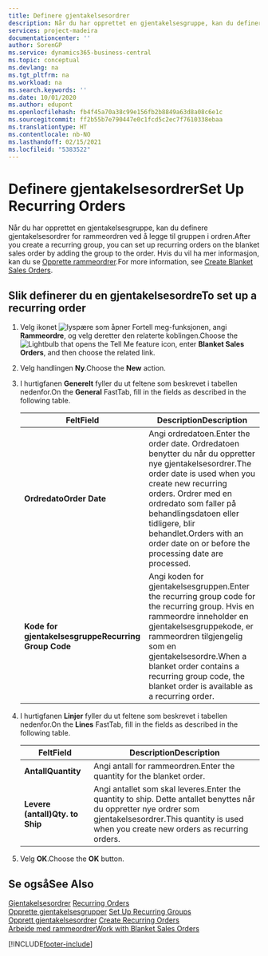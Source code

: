 ```yaml
---
title: Definere gjentakelsesordrer
description: Når du har opprettet en gjentakelsesgruppe, kan du definere gjentakelsesordrer for rammeordren ved å legge til gruppen i ordren.
services: project-madeira
documentationcenter: ''
author: SorenGP
ms.service: dynamics365-business-central
ms.topic: conceptual
ms.devlang: na
ms.tgt_pltfrm: na
ms.workload: na
ms.search.keywords: ''
ms.date: 10/01/2020
ms.author: edupont
ms.openlocfilehash: fb4f45a70a38c99e156fb2b8849a63d8a08c6e1c
ms.sourcegitcommit: ff2b55b7e790447e0c1fcd5c2ec7f7610338ebaa
ms.translationtype: HT
ms.contentlocale: nb-NO
ms.lasthandoff: 02/15/2021
ms.locfileid: "5383522"
---
```

# <a name="set-up-recurring-orders"></a><span data-ttu-id="cac89-103">Definere gjentakelsesordrer</span><span class="sxs-lookup"><span data-stu-id="cac89-103">Set Up Recurring Orders</span></span>
<span data-ttu-id="cac89-104">Når du har opprettet en gjentakelsesgruppe, kan du definere gjentakelsesordrer for rammeordren ved å legge til gruppen i ordren.</span><span class="sxs-lookup"><span data-stu-id="cac89-104">After you create a recurring group, you can set up recurring orders on the blanket sales order by adding the group to the order.</span></span> <span data-ttu-id="cac89-105">Hvis du vil ha mer informasjon, kan du se [Opprette rammeordrer](how-to-set-up-recurring-groups.md).</span><span class="sxs-lookup"><span data-stu-id="cac89-105">For more information, see [Create Blanket Sales Orders](how-to-set-up-recurring-groups.md).</span></span>  

## <a name="to-set-up-a-recurring-order"></a><span data-ttu-id="cac89-106">Slik definerer du en gjentakelsesordre</span><span class="sxs-lookup"><span data-stu-id="cac89-106">To set up a recurring order</span></span>  

1.  <span data-ttu-id="cac89-107">Velg ikonet ![lyspære som åpner Fortell meg-funksjonen](../../media/ui-search/search_small.png "Fortell hva du vil gjøre"), angi **Rammeordre**, og velg deretter den relaterte koblingen.</span><span class="sxs-lookup"><span data-stu-id="cac89-107">Choose the ![Lightbulb that opens the Tell Me feature](../../media/ui-search/search_small.png "Tell me what you want to do") icon, enter **Blanket Sales Orders**, and then choose the related link.</span></span>  
2.  <span data-ttu-id="cac89-108">Velg handlingen **Ny**.</span><span class="sxs-lookup"><span data-stu-id="cac89-108">Choose the **New** action.</span></span>  
3.  <span data-ttu-id="cac89-109">I hurtigfanen **Generelt** fyller du ut feltene som beskrevet i tabellen nedenfor.</span><span class="sxs-lookup"><span data-stu-id="cac89-109">On the **General** FastTab, fill in the fields as described in the following table.</span></span>  

    |<span data-ttu-id="cac89-110">Felt</span><span class="sxs-lookup"><span data-stu-id="cac89-110">Field</span></span>|<span data-ttu-id="cac89-111">Description</span><span class="sxs-lookup"><span data-stu-id="cac89-111">Description</span></span>|  
    |---------------------------------|---------------------------------------|  
    |<span data-ttu-id="cac89-112">**Ordredato**</span><span class="sxs-lookup"><span data-stu-id="cac89-112">**Order Date**</span></span>|<span data-ttu-id="cac89-113">Angi ordredatoen.</span><span class="sxs-lookup"><span data-stu-id="cac89-113">Enter the order date.</span></span> <span data-ttu-id="cac89-114">Ordredatoen benytter du når du oppretter nye gjentakelsesordrer.</span><span class="sxs-lookup"><span data-stu-id="cac89-114">The order date is used when you create new recurring orders.</span></span> <span data-ttu-id="cac89-115">Ordrer med en ordredato som faller på behandlingsdatoen eller tidligere, blir behandlet.</span><span class="sxs-lookup"><span data-stu-id="cac89-115">Orders with an order date on or before the processing date are processed.</span></span>|  
    |<span data-ttu-id="cac89-116">**Kode for gjentakelsesgruppe**</span><span class="sxs-lookup"><span data-stu-id="cac89-116">**Recurring Group Code**</span></span>|<span data-ttu-id="cac89-117">Angi koden for gjentakelsesgruppen.</span><span class="sxs-lookup"><span data-stu-id="cac89-117">Enter the recurring group code for the recurring group.</span></span> <span data-ttu-id="cac89-118">Hvis en rammeordre inneholder en gjentakelsesgruppekode, er rammeordren tilgjengelig som en gjentakelsesordre.</span><span class="sxs-lookup"><span data-stu-id="cac89-118">When a blanket order contains a recurring group code, the blanket order is available as a recurring order.</span></span>|  

4.  <span data-ttu-id="cac89-119">I hurtigfanen **Linjer** fyller du ut feltene som beskrevet i tabellen nedenfor.</span><span class="sxs-lookup"><span data-stu-id="cac89-119">On the **Lines** FastTab, fill in the fields as described in the following table.</span></span>  

    |<span data-ttu-id="cac89-120">Felt</span><span class="sxs-lookup"><span data-stu-id="cac89-120">Field</span></span>|<span data-ttu-id="cac89-121">Description</span><span class="sxs-lookup"><span data-stu-id="cac89-121">Description</span></span>|  
    |---------------------------------|---------------------------------------|  
    |<span data-ttu-id="cac89-122">**Antall**</span><span class="sxs-lookup"><span data-stu-id="cac89-122">**Quantity**</span></span>|<span data-ttu-id="cac89-123">Angi antall for rammeordren.</span><span class="sxs-lookup"><span data-stu-id="cac89-123">Enter the quantity for the blanket order.</span></span>|  
    |<span data-ttu-id="cac89-124">**Levere (antall)**</span><span class="sxs-lookup"><span data-stu-id="cac89-124">**Qty. to Ship**</span></span>|<span data-ttu-id="cac89-125">Angi antallet som skal leveres.</span><span class="sxs-lookup"><span data-stu-id="cac89-125">Enter the quantity to ship.</span></span> <span data-ttu-id="cac89-126">Dette antallet benyttes når du oppretter nye ordrer som gjentakelsesordrer.</span><span class="sxs-lookup"><span data-stu-id="cac89-126">This quantity is used when you create new orders as recurring orders.</span></span>|  

5.  <span data-ttu-id="cac89-127">Velg **OK**.</span><span class="sxs-lookup"><span data-stu-id="cac89-127">Choose the **OK** button.</span></span>  

## <a name="see-also"></a><span data-ttu-id="cac89-128">Se også</span><span class="sxs-lookup"><span data-stu-id="cac89-128">See Also</span></span>  
 <span data-ttu-id="cac89-129">[Gjentakelsesordrer](recurring-orders.md) </span><span class="sxs-lookup"><span data-stu-id="cac89-129">[Recurring Orders](recurring-orders.md) </span></span>  
 <span data-ttu-id="cac89-130">[Opprette gjentakelsesgrupper](how-to-set-up-recurring-groups.md) </span><span class="sxs-lookup"><span data-stu-id="cac89-130">[Set Up Recurring Groups](how-to-set-up-recurring-groups.md) </span></span>  
 <span data-ttu-id="cac89-131">[Opprett gjentakelsesordrer](how-to-create-recurring-orders.md) </span><span class="sxs-lookup"><span data-stu-id="cac89-131">[Create Recurring Orders](how-to-create-recurring-orders.md) </span></span>  
 [<span data-ttu-id="cac89-132">Arbeide med rammeordrer</span><span class="sxs-lookup"><span data-stu-id="cac89-132">Work with Blanket Sales Orders</span></span>](../../sales-how-to-create-blanket-sales-orders.md)


[!INCLUDE[footer-include](../../includes/footer-banner.md)]